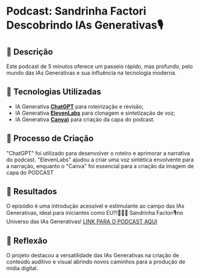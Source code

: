 # Podcast: Sandrinha Factori Descobrindo IAs Generativas🎙️

## 📒 Descrição
Este podcast de 5 minutos oferece um passeio rápido, mas profundo, pelo mundo das IAs Generativas e sua influência na tecnologia moderna.

## 🤖 Tecnologias Utilizadas
- IA Generativa **[ChatGPT](https://chat.openai.com)** para roteirização e revisão;
- IA Generativa **[ElevenLabs](https://www.elevenlabs.io)** para clonagem e sintetização de voz;
- IA Generativa **[Canva](https://www.canva.com/pt_br/gerador-imagem-ia/))** para criação da capa do podcast.

## 🧐 Processo de Criação
"ChatGPT" foi utilizado para desenvolver o roteiro e aprimorar a narrativa do podcast. "ElevenLabs" ajudou a criar uma voz sintética envolvente para a narração, enquanto o "Canva" foi essencial para a criação da imagem de capa do PODCAST
## 🚀 Resultados
O episódio é uma introdução acessível e estimulante ao campo das IAs Generativas, ideal para iniciantes como EU?!👩🏼‍🦰 Sandrinha Factori🎙️no Universo das IAs Generativas!
[LINK PARA O PODCAST AQUI]()

## 💭 Reflexão
O projeto destacou a versatilidade das IAs Generativas na criação de conteúdo auditivo e visual abrindo novos caminhos para a produção de mídia digital.
